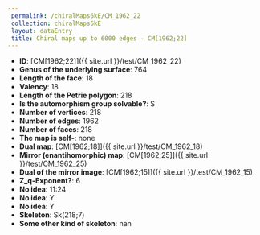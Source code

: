 ```yaml
--- 
 permalink: /chiralMaps6kE/CM_1962_22 
 collection: chiralMaps6kE
 layout: dataEntry
 title: Chiral maps up to 6000 edges - CM[1962;22]
---
```


- **ID**: [CM[1962;22]]({{ site.url }}/test/CM_1962_22)
- **Genus of the underlying surface**: 764
- **Length of the face**: 18
- **Valency**: 18
- **Length of the Petrie polygon**: 218
- **Is the automorphism group solvable?**: S
- **Number of vertices**: 218
- **Number of edges**: 1962
- **Number of faces**: 218
- **The map is self-**: none
- **Dual map**: [CM[1962;18]]({{ site.url }}/test/CM_1962_18)
- **Mirror (enantihomorphic) map**: [CM[1962;25]]({{ site.url }}/test/CM_1962_25)
- **Dual of the mirror image**: [CM[1962;15]]({{ site.url }}/test/CM_1962_15)
- **Z_q-Exponent?**: 6
- **No idea**:  11:24
- **No idea**: Y
- **No idea**: Y
- **Skeleton**: Sk(218;7)
- **Some other kind of skeleton**: nan

